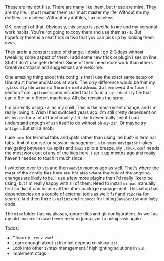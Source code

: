 These are my dot files. There are many like them, but these are mine. They are my life. I must master them as I must master my life.  Without me my dotfiles are useless.  Without my dotfiles, I am useless.

OK, enough of that. Obviously, this setup is specific to me and my personal work habits. You're not going to copy them and use them as-is. But hopefully there is a neat trick or two that you can pick up by looking them over.

They are in a constant state of change. I doubt I go 2-3 days without tweaking some aspect of them. I add some new trick or plugin I see on line. Stuff I don't use gets deleted. Some of them need more work than others. Creative criticism and suggestions are welcome.

One amazing thing about this config is that I use the exact same setup on Ubuntu at home and Macos at work. The only difference would be that my `.gitconfig` file uses a different email address. So I removed the `[user]` section from `.gitconfig` and included that info in a `.gitidentity` file that can differ on different machines. All else remains the same.

I'm currently using `zsh` as my shell. This is the most recent change, and I'm really loving it. Wish I had switched years ago. I'm still pretty dependent on `oh-my-zsh` for a lot of functionality. I'd like to eventually see if I can understand enough of `zsh` itself to do without `oh-my-zsh`. Or maybe try `antigen`. But still a noob.

I use `tmux` for terminal tabs and splits rather than using the built-in terminal tabs. And of course for session management. `vim-tmux-navigator` makes navigating between `vim` splits and `tmux` splits a breeze. My `.tmux.conf` needs the most work out of any of the files here. I set it up months ago and really haven't needed to touch it much since.

I switched over to `vim` and then `neovim` months ago as well. That's where the meat of the config files here are. It's also where the bulk of the ongoing changes are likely to be. I use a few more plugins than I'd really like to be using, but I'm really happy with all of them. Need to install `minpac` manually first so that it can handle all the other package management. This setup has dependencies on a couple of external tools as well: `fzf` and `ripgrep` for search. And then there is `eslint` and `rubocop` for linting `JavaScript` and `Ruby` code.

The `misc` folder has my aliases, ignore files and git configuration. As well as my old `.bashrc` in case I ever need to jump over to using `bash` again.

Todos:
* Clean up `.tmux.conf`.
* Learn enough about `zsh` to not depend on `oh-my-zsh`.
* Look into other syntax management / highlighting solutions in `vim`.
* Implement ctags
